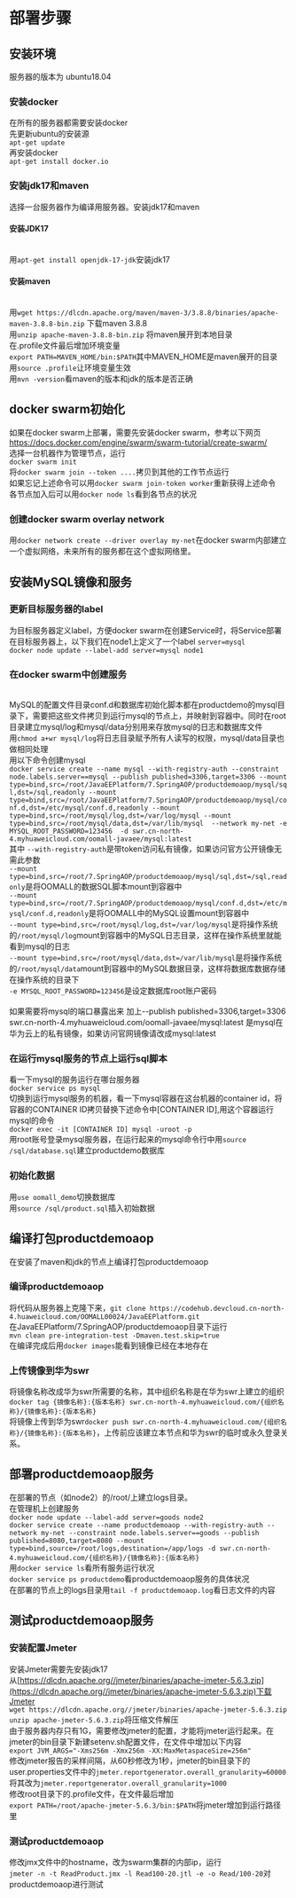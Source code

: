 # 部署步骤

## 安装环境
服务器的版本为 ubuntu18.04
### 安装docker
在所有的服务器都需要安装docker
<br>先更新ubuntu的安装源
<br>`apt-get update`
<br>再安装docker
<br>`apt-get install docker.io`

### 安装jdk17和maven
选择一台服务器作为编译用服务器。安装jdk17和maven
#### 安装JDK17
<br>用`apt-get install openjdk-17-jdk`安装jdk17


#### 安装maven
<br>用`wget https://dlcdn.apache.org/maven/maven-3/3.8.8/binaries/apache-maven-3.8.8-bin.zip` 下载maven 3.8.8
<br>用`unzip apache-maven-3.8.8-bin.zip` 将maven展开到本地目录
<br>在.profile文件最后增加环境变量
<br>`export PATH=MAVEN_HOME/bin:$PATH`其中MAVEN_HOME是maven展开的目录
<br>用`source .profile`让环境变量生效
<br>用`mvn -version`看maven的版本和jdk的版本是否正确

## docker swarm初始化
如果在docker swarm上部署，需要先安装docker swarm，参考以下网页
[https://docs.docker.com/engine/swarm/swarm-tutorial/create-swarm/
](https://docs.docker.com/engine/swarm/swarm-tutorial/create-swarm/)
<br>选择一台机器作为管理节点，运行
<br>`docker swarm init`
<br>将`docker swarm join --token ....`拷贝到其他的工作节点运行
<br>如果忘记上述命令可以用`docker swarm join-token worker`重新获得上述命令
<br>各节点加入后可以用`docker node ls`看到各节点的状况

### 创建docker swarm overlay network
用`docker network create --driver overlay my-net`在docker swarm内部建立一个虚拟网络，未来所有的服务都在这个虚拟网络里。

## 安装MySQL镜像和服务

### 更新目标服务器的label
为目标服务器定义label，方便docker swarm在创建Service时，将Service部署在目标服务器上，以下我们在node1上定义了一个label `server=mysql`<br>
`docker node update --label-add server=mysql node1`<br>

### 在docker swarm中创建服务
<br>MySQL的配置文件目录conf.d和数据库初始化脚本都在productdemo的mysql目录下，需要把这些文件拷贝到运行mysql的节点上，并映射到容器中。同时在root目录建立mysql/log和mysql/data分别用来存放mysql的日志和数据库文件
<br>用`chmod a+wr mysql/log`将日志目录赋予所有人读写的权限，mysql/data目录也做相同处理 
<br>用以下命令创建mysql
<br>`docker service create --name mysql --with-registry-auth --constraint node.labels.server==mysql --publish published=3306,target=3306 --mount type=bind,src=/root/JavaEEPlatform/7.SpringAOP/productdemoaop/mysql/sql,dst=/sql,readonly --mount type=bind,src=/root/JavaEEPlatform/7.SpringAOP/productdemoaop/mysql/conf.d,dst=/etc/mysql/conf.d,readonly --mount type=bind,src=/root/mysql/log,dst=/var/log/mysql --mount type=bind,src=/root/mysql/data,dst=/var/lib/mysql  --network my-net -e MYSQL_ROOT_PASSWORD=123456  -d swr.cn-north-4.myhuaweicloud.com/oomall-javaee/mysql:latest`
<br>其中 `--with-registry-auth`是带token访问私有镜像，如果访问官方公开镜像无需此参数
<br>`--mount type=bind,src=/root/7.SpringAOP/productdemoaop/mysql/sql,dst=/sql,readonly`是将OOMALL的数据SQL脚本mount到容器中
<br>`--mount type=bind,src=/root/7.SpringAOP/productdemoaop/mysql/conf.d,dst=/etc/mysql/conf.d,readonly`是将OOMALL中的MySQL设置mount到容器中
<br>`--mount type=bind,src=/root/mysql/log,dst=/var/log/mysql`是将操作系统的`/root/mysql/log`mount到容器中的MySQL日志目录，这样在操作系统里就能看到mysql的日志
<br>`--mount type=bind,src=/root/mysql/data,dst=/var/lib/mysql`是将操作系统的`/root/mysql/data`mount到容器中的MySQL数据目录，这样将数据库数据存储在操作系统的目录下
<br>`-e MYSQL_ROOT_PASSWORD=123456`是设定数据库root账户密码<br>
<br>如果需要将mysql的端口暴露出来 加上--publish published=3306,target=3306
<br>swr.cn-north-4.myhuaweicloud.com/oomall-javaee/mysql:latest 是mysql在华为云上的私有镜像，如果访问官网镜像请改成mysql:latest


### 在运行mysql服务的节点上运行sql脚本
看一下mysql的服务运行在哪台服务器<br>
`docker service ps mysql`<br>
切换到运行mysql服务的机器，看一下mysql容器在这台机器的container id，将容器的CONTAINER ID拷贝替换下述命令中[CONTAINER ID],用这个容器运行mysql的命令<br>
`docker exec -it [CONTAINER ID] mysql -uroot -p`<br>
用root账号登录mysql服务器，在运行起来的mysql命令行中用`source /sql/database.sql`建立productdemo数据库<br>

### 初始化数据
用`use oomall_demo`切换数据库<br>
用`source /sql/product.sql`插入初始数据

## 编译打包productdemoaop
在安装了maven和jdk的节点上编译打包productdemoaop

### 编译productdemoaop
将代码从服务器上克隆下来，`git clone https://codehub.devcloud.cn-north-4.huaweicloud.com/OOMALL00024/JavaEEPlatform.git`
<br>在JavaEEPlatform/7.SpringAOP/productdemoaop目录下运行
<br>`mvn clean pre-integration-test -Dmaven.test.skip=true`
<br>在编译完成后用`docker images`能看到镜像已经在本地存在

### 上传镜像到华为swr
将镜像名称改成华为swr所需要的名称，其中组织名称是在华为swr上建立的组织
<br>`docker tag {镜像名称}:{版本名称} swr.cn-north-4.myhuaweicloud.com/{组织名称}/{镜像名称}:{版本名称}`
<br>将镜像上传到华为swr`docker push swr.cn-north-4.myhuaweicloud.com/{组织名称}/{镜像名称}:{版本名称}`，上传前应该建立本节点和华为swr的临时或永久登录关系。

## 部署productdemoaop服务
在部署的节点（如node2）的/root/上建立logs目录。
<br>在管理机上创建服务
<br>`docker node update --label-add server=goods node2`
<br>`docker service create --name productdemoaop --with-registry-auth --network my-net --constraint node.labels.server==goods --publish published=8080,target=8080 --mount type=bind,source=/root/logs,destination=/app/logs -d swr.cn-north-4.myhuaweicloud.com/{组织名称}/{镜像名称}:{版本名称}`
<br>用`docker service ls`看所有服务运行状况
<br>`docker service ps productdemo`看productdemoaop服务的具体状况
<br>在部署的节点上的logs目录用`tail -f productdemoaop.log`看日志文件的内容

## 测试productdemoaop服务

### 安装配置Jmeter
安装Jmeter需要先安装jdk17
<br>从[https://dlcdn.apache.org//jmeter/binaries/apache-jmeter-5.6.3.zip](https://dlcdn.apache.org//jmeter/binaries/apache-jmeter-5.6.3.zip)下载Jmeter
<br>`wget https://dlcdn.apache.org//jmeter/binaries/apache-jmeter-5.6.3.zip`
<br>`unzip apache-jmeter-5.6.3.zip`将压缩文件解压
<br>由于服务器内存只有1G，需要修改jmeter的配置，才能将jmeter运行起来。在jmeter的bin目录下新建setenv.sh配置文件，在文件中增加以下内容
<br>`export JVM_ARGS="-Xms256m -Xmx256m -XX:MaxMetaspaceSize=256m"`
<br>修改jmeter报告的采样间隔，从60秒修改为1秒，jmeter的bin目录下的user.properties文件中的`jmeter.reportgenerator.overall_granularity=60000`将其改为`jmeter.reportgenerator.overall_granularity=1000`
<br>修改root目录下的.profile文件，在文件最后增加
<br>`export PATH=/root/apache-jmeter-5.6.3/bin:$PATH`将jmeter增加到运行路径里

### 测试productdemoaop
修改jmx文件中的hostname，改为swarm集群的内部ip，运行
<br>`jmeter -n -t ReadProduct.jmx -l Read100-20.jtl -e -o Read/100-20`对productdemoaop进行测试



